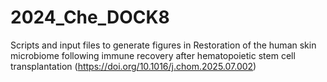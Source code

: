 # 2024_Che_DOCK8
Scripts and input files to generate figures in Restoration of the human skin microbiome following immune recovery after hematopoietic stem cell transplantation (https://doi.org/10.1016/j.chom.2025.07.002)
